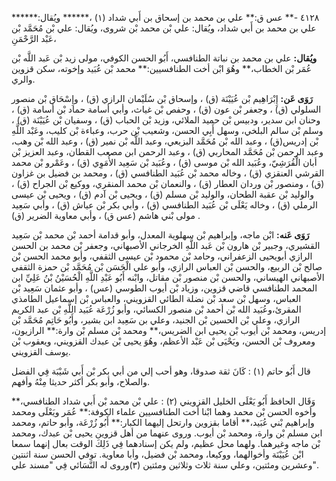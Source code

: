 ٤١٢٨ -** عس ق:** علي بن محمد بن إسحاق بن أَبي شداد (١) ،****** ويُقال:****** علي بن محمد بن أَبي شداد، ويُقال: علي بْن محمد بْن شروى، ويُقال: علي بْن مُحَمَّد بْن عَبْد الرَّحْمَنِ،

**ويُقال:** علي بن محمد بن نباتة الطنافسي، أَبُو الحسن الكوفي، مولى زيد بْن عَبد اللَّه بْن عُمَر بْن الخطاب،** وهُوَ ابْن أخت الطنافسيين:** محمد بْن عُبَيد وإخوته، سكن قزوين والري.

**رَوَى عَن:** إِبْرَاهِيم بْن عُيَيْنَة (ق) ، وإسحاق بْن سُلَيْمان الرازي (ق) ، وإِسْحَاق بْن منصور السلولي (ق) ، وجعفر بْن عون (ق) ، وحفص بْن غياث، وأبي أسامة حماد بْن أسامة (ق) ، وحنان ابن سدير، ودبيس بْن حميد الملائي، وزيد بْن الحباب (ق) ، وسفيان بْن عُيَيْنَة (ق) ، وسلم بْن سالم البلخي، وسهل أَبِي الحسن، وشعيب بْن حرب، وعباءة بْن كليب، وعَبْد اللَّهِ بْن إدريس(ق) ، وعبد الله بْن مُحَمَّد البزيعي، وعبد اللَّه بْن نمير (ق) ، وعبد الله بْن وهب، وعبد الرحمن بْن مُحَمَّد المحاربي (ق) ، وعبد الرحمن ابن مصعب القطان، وعبد العزيز بْن أبان الْقُرَشِيّ، وعُبَيد الله بْن موسى (ق) ، وعُبَيد بْن سَعِيد الأُمَوِي (ق) ، وعَمْرو بْن محمد القرشي العنقزي (ق) ، وخاله محمد بْن عُبَيد الطنافسي (ق) ، ومحمد بن فضيل بن غزاون (ق) ، ومنصور بْن وردان العطار (ق) ، والنعمان بْن محمد المنقري، ووكيع بْن الجراح (ق) ، والوليد بْن عقبة الطحان، والوليد بْن مسلم (ق) ، ويحيى بْن آدم (ق) ، ويحيى بْن عيسى الرملي (ق) ، وخاله يَعْلَى بْن عُبَيد الطنافسي (ق) ، وأبي بكر بْن عياش (ق) ، وأبي سَعِيد مولى بْني هاشم (عس ق) ، وأبي معاوية الضرير (ق) .

**رَوَى عَنه:** ابْن ماجه، وإبراهيم بْن سهلوية المعدل، وأبو قدامة أحمد بْن محمد بْن سَعِيد القشيري، وجبير بْن هارون بْن عَبد اللَّهِ الخرجاني الأصبهاني، وجعفر بْن محمد بن الحسن الرازي أبويحيى الزعفراني، وحامد بْن محمود بْن عيسى الثقفي، وأبو محمد الحسن بْن صالح بْن الربيع، والحسن بْن العباس الرازي، وأبو علي الْحَسَن بْن مُحَمَّد بْن حمزة الثقفي الأصبهاني الهيساني، والحسن بْن منصور بْن مقاتل، وابْنه أَبُو عَبْدِ اللَّهِ الْحُسَيْنُ بْنُ عَلِيِّ ابن المحمد الطنافسي قاضي قزوين، وزياد بْن أيوب الطوسي (عس) ، وأبو عثمان سَعِيد بْن العباس، وسهل بْن سعد بْن نضلة الطائي القزويني، والعباس بْن إسماعيل الطامذي المقرئ،وعُبَيد الله بْن أحمد بْن منصور الكسائي، وأبو زُرْعَة عُبَيد اللَّهِ بْن عبد الكريم الرازي، وعلي بْن الحسين بْن الجنيد، وعلي بن سَعِيد ابن بشير، وأَبُو حَاتِم مُحَمَّد بْن إدريس، ومحمد بْن أيوب بْن يحيى ابن الضريس،** ومحمد بْن مسلم بْن وارة:** الرازيون، ومعروف بْن الحسن، ويَحْيَى بْن عَبْد الأعظم، وهُوَ يحيى بْن عبدك القزويني، ويعقوب بْن يوسف القزويني.

قال أَبُو حاتم (١) : كَانَ ثقة صدوقا، وهو أحب إلي من أبي بكر بْن أَبي شَيْبَة فِي الفضل والصلاح، وأبو بكر أكثر حديثا مِنْهُ وأفهم.

وَقَال الحافظ أَبُو يَعْلَى الخليل القزويني (٢) : علي بْن محمد بْن أَبي شداد الطنافسي،** وأخوه الحسن بْن محمد وهما ابْنا أخت الطنافسيين علماء الكوفة:** عُمَر ويَعْلَى ومحمد وإبراهيم بْني عُبَيد،** أقاما بقزوين وارتحل إليهما الكبار:** أَبُو زُرْعَة، وأبو حاتم، ومحمد ابن مسلم بْن وارة، ومحمد بْن أيوب. وروى عنهما من أهل قزوين يحيى بْن عبدك، ومحمد بْن ماجه وغيرهما. ولهما محل عظيم، ولم يكن إسنادهما فِي ذَلِكَ الوقت بعال إنهما سمعا ابْن عُيَيْنَة وأخوالهما، ووكيعا، ومحمد بْن فضيل، وأبا معاوية. توفي الحسن سنة اثنتين وعشرين ومئتين، وعلي سنة ثلاث وثلاثين ومئتين (٣)وروى له النَّسَائي فِي "مسند علي".
